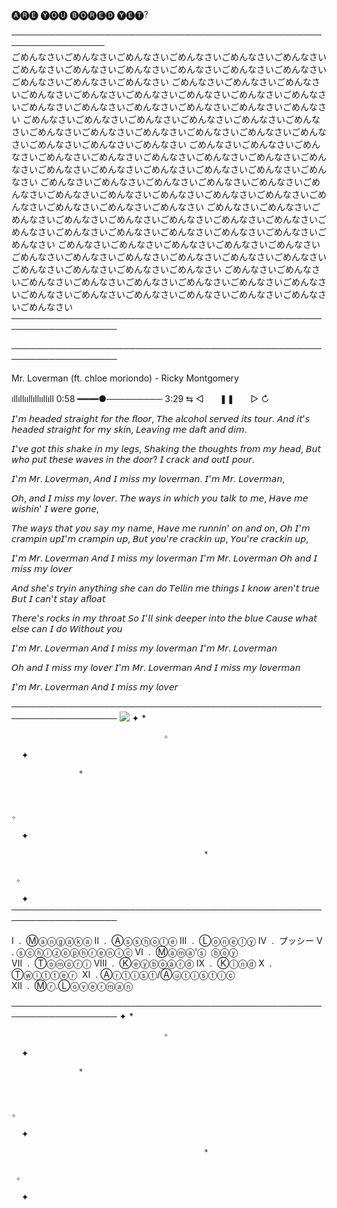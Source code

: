 🅐🅡🅔 🅨🅞🅤 ​​🅑🅞🅡🅔🅓 🅨🅔🅣?

─────────────────────────────────────────────────────────────────                   
                                           ごめんなさいごめんなさいごめんなさいごめんなさいごめんなさいごめんなさいごめんなさいごめんなさいごめんなさいごめんなさいごめんなさいごめんなさいごめんなさいごめんなさいごめんなさい
ごめんなさいごめんなさいごめんなさいごめんなさいごめんなさいごめんなさいごめんなさいごめんなさいごめんなさいごめんなさいごめんなさいごめんなさいごめんなさいごめんなさいごめんなさい
ごめんなさいごめんなさいごめんなさいごめんなさいごめんなさいごめんなさいごめんなさいごめんなさいごめんなさいごめんなさいごめんなさいごめんなさいごめんなさいごめんなさいごめんなさい
ごめんなさいごめんなさいごめんなさいごめんなさいごめんなさいごめんなさいごめんなさいごめんなさいごめんなさいごめんなさいごめんなさいごめんなさいごめんなさいごめんなさいごめんなさい
ごめんなさいごめんなさいごめんなさいごめんなさいごめんなさいごめんなさいごめんなさいごめんなさいごめんなさいごめんなさいごめんなさいごめんなさいごめんなさいごめんなさいごめんなさい
ごめんなさいごめんなさいごめんなさいごめんなさいごめんなさいごめんなさいごめんなさいごめんなさいごめんなさいごめんなさいごめんなさいごめんなさいごめんなさいごめんなさいごめんなさい
ごめんなさいごめんなさいごめんなさいごめんなさいごめんなさいごめんなさいごめんなさいごめんなさいごめんなさいごめんなさいごめんなさいごめんなさいごめんなさいごめんなさいごめんなさい
ごめんなさいごめんなさいごめんなさいごめんなさいごめんなさいごめんなさいごめんなさいごめんなさいごめんなさいごめんなさいごめんなさいごめんなさいごめんなさいごめんなさいごめんなさい
───────────────────────────────────────────────────────────────────

─────────────────────────────────────────────────────────────────── 

Mr. Loverman (ft. chloe moriondo) - Ricky Montgomery

ıllıllııllıllııllıll
0:58 ━━━━●─────────  3:29
⇆       ◁ㅤㅤ❚❚ㅤㅤ▷       ↻


 𝘐'𝘮 𝘩𝘦𝘢𝘥𝘦𝘥 𝘴𝘵𝘳𝘢𝘪𝘨𝘩𝘵 𝘧𝘰𝘳 𝘵𝘩𝘦 𝘧𝘭𝘰𝘰𝘳, 
 𝘛𝘩𝘦 𝘢𝘭𝘤𝘰𝘩𝘰𝘭 𝘴𝘦𝘳𝘷𝘦𝘥 𝘪𝘵𝘴 𝘵𝘰𝘶𝘳. 
 𝘈𝘯𝘥 𝘪𝘵'𝘴 𝘩𝘦𝘢𝘥𝘦𝘥 𝘴𝘵𝘳𝘢𝘪𝘨𝘩𝘵 𝘧𝘰𝘳 𝘮𝘺 𝘴𝘬𝘪n, 
 𝘓𝘦𝘢𝘷𝘪𝘯𝘨 𝘮𝘦 𝘥𝘢𝘧𝘵 𝘢𝘯𝘥 𝘥𝘪𝘮. 
 
 𝘐'𝘷𝘦 𝘨𝘰𝘵 𝘵𝘩𝘪𝘴 𝘴𝘩𝘢𝘬𝘦 𝘪𝘯 𝘮𝘺 𝘭𝘦𝘨𝘴, 
 𝘚𝘩𝘢𝘬𝘪𝘯𝘨 𝘵𝘩𝘦 𝘵𝘩𝘰𝘶𝘨𝘩𝘵𝘴 𝘧𝘳𝘰𝘮 𝘮𝘺 𝘩𝘦𝘢𝘥, 
 𝘉𝘶𝘵 𝘸𝘩𝘰 𝘱𝘶𝘵 𝘵𝘩𝘦𝘴𝘦 𝘸𝘢𝘷𝘦𝘴 𝘪𝘯 𝘵𝘩𝘦 𝘥𝘰𝘰𝘳? 
 𝘐 𝘤𝘳𝘢𝘤𝘬 𝘢𝘯𝘥 𝘰𝘶𝘵𝘐 𝘱𝘰𝘶𝘳. 
 
 𝘐'𝘮 𝘔𝘳. 𝘓𝘰𝘷𝘦𝘳𝘮𝘢𝘯, 
 𝘈𝘯𝘥 𝘐 𝘮𝘪𝘴𝘴 𝘮𝘺 𝘭𝘰𝘷𝘦𝘳𝘮𝘢𝘯. 
 𝘐'𝘮 𝘔𝘳. 𝘓𝘰𝘷𝘦𝘳𝘮𝘢𝘯, 
 
 𝘖𝘩, 𝘢𝘯𝘥 𝘐 𝘮𝘪𝘴𝘴 𝘮𝘺 𝘭𝘰𝘷𝘦𝘳. 
 𝘛𝘩𝘦 𝘸𝘢𝘺𝘴 𝘪𝘯 𝘸𝘩𝘪𝘤𝘩 𝘺𝘰𝘶 𝘵𝘢𝘭𝘬 𝘵𝘰 𝘮𝘦, 
 𝘏𝘢𝘷𝘦 𝘮𝘦 𝘸𝘪𝘴𝘩𝘪𝘯' 𝘐 𝘸𝘦𝘳𝘦 𝘨𝘰𝘯𝘦, 

 𝘛𝘩𝘦 𝘸𝘢𝘺𝘴 𝘵𝘩𝘢𝘵 𝘺𝘰𝘶 𝘴𝘢𝘺 𝘮𝘺 𝘯𝘢𝘮𝘦, 
 𝘏𝘢𝘷𝘦 𝘮𝘦 𝘳𝘶𝘯𝘯𝘪𝘯' 𝘰𝘯 𝘢𝘯𝘥 𝘰𝘯, 
 𝘖𝘩 𝘐'𝘮 𝘤𝘳𝘢𝘮𝘱𝘪𝘯 𝘶𝘱𝘐'𝘮 𝘤𝘳𝘢𝘮𝘱𝘪𝘯 𝘶𝘱, 
 𝘉𝘶𝘵 𝘺𝘰𝘶'𝘳𝘦 𝘤𝘳𝘢𝘤𝘬𝘪𝘯 𝘶𝘱, 
 𝘠𝘰𝘶'𝘳𝘦 𝘤𝘳𝘢𝘤𝘬𝘪𝘯 𝘶𝘱, 
 
 𝘐'𝘮 𝘔𝘳. 𝘓𝘰𝘷𝘦𝘳𝘮𝘢𝘯 
 𝘈𝘯𝘥 𝘐 𝘮𝘪𝘴𝘴 𝘮𝘺 𝘭𝘰𝘷𝘦𝘳𝘮𝘢𝘯 
 𝘐'𝘮 𝘔𝘳. 𝘓𝘰𝘷𝘦𝘳𝘮𝘢𝘯 
 𝘖𝘩 𝘢𝘯𝘥 𝘐 𝘮𝘪𝘴𝘴 𝘮𝘺 𝘭𝘰𝘷𝘦𝘳 
 
𝘈𝘯𝘥 𝘴𝘩𝘦'𝘴 𝘵𝘳𝘺𝘪𝘯 𝘢𝘯𝘺𝘵𝘩𝘪𝘯𝘨 𝘴𝘩𝘦 𝘤𝘢𝘯 𝘥𝘰 
𝘛𝘦𝘭𝘭𝘪𝘯 𝘮𝘦 𝘵𝘩𝘪𝘯𝘨𝘴 
𝘐 𝘬𝘯𝘰𝘸 𝘢𝘳𝘦𝘯'𝘵 𝘵𝘳𝘶𝘦 
𝘉𝘶𝘵 𝘐 𝘤𝘢𝘯'𝘵 𝘴𝘵𝘢𝘺 𝘢𝘧𝘭𝘰𝘢𝘵 

𝘛𝘩𝘦𝘳𝘦'𝘴 𝘳𝘰𝘤𝘬𝘴 𝘪𝘯 𝘮𝘺 𝘵𝘩𝘳𝘰𝘢𝘵 
𝘚𝘰 𝘐'𝘭𝘭 𝘴𝘪𝘯𝘬 𝘥𝘦𝘦𝘱𝘦𝘳 𝘪𝘯𝘵𝘰 𝘵𝘩𝘦 𝘣𝘭𝘶𝘦 
𝘊𝘢𝘶𝘴𝘦 𝘸𝘩𝘢𝘵 𝘦𝘭𝘴𝘦 𝘤𝘢𝘯 𝘐 𝘥𝘰 
𝘞𝘪𝘵𝘩𝘰𝘶𝘵 𝘺𝘰𝘶 

𝘐'𝘮 𝘔𝘳. 𝘓𝘰𝘷𝘦𝘳𝘮𝘢𝘯 
𝘈𝘯𝘥 𝘐 𝘮𝘪𝘴𝘴 𝘮𝘺 𝘭𝘰𝘷𝘦𝘳𝘮𝘢𝘯 
𝘐'𝘮 𝘔𝘳. 𝘓𝘰𝘷𝘦𝘳𝘮𝘢𝘯 

𝘖𝘩 𝘢𝘯𝘥 𝘐 𝘮𝘪𝘴𝘴 𝘮𝘺 𝘭𝘰𝘷𝘦𝘳 
𝘐'𝘮 𝘔𝘳. 𝘓𝘰𝘷𝘦𝘳𝘮𝘢𝘯 
𝘈𝘯𝘥 𝘐 𝘮𝘪𝘴𝘴 𝘮𝘺 𝘭𝘰𝘷𝘦𝘳𝘮𝘢𝘯 

𝘐'𝘮 𝘔𝘳. 𝘓𝘰𝘷𝘦𝘳𝘮𝘢𝘯 
𝘈𝘯𝘥 𝘐 𝘮𝘪𝘴𝘴 𝘮𝘺 𝘭𝘰𝘷𝘦𝘳 
 
───────────────────────────────────────────────────────────────────
<img src="https://static.wikia.nocookie.net/shipping/images/a/a5/AsaDen.png/revision/latest?cb=20230425011644" />
✦                                                                                                                   *   



                                      ✧ ﻿


﻿ ﻿                                                                          ﻿ ﻿ ✦



          


                   *


    
                                                                                                                ✧

﻿ ﻿ ﻿ ﻿                                                            ✦ ﻿





         

     
                                               *                                 

   
     ✧

﻿﻿ ﻿ ﻿ ﻿
                                                                                                         ✦          
───────────────────────────────────────────────────────────────────
                                                                                                  
Ⅰ ​ . ​ Ⓜⓐⓝⓖⓐ́ⓚⓐ 
Ⅱ ​ . ​ Ⓐⓢⓢⓗⓞⓛⓔ 
Ⅲ ​ . ​ Ⓛⓞⓝⓔⓛⓨ 
Ⅳ ​ . ​ プッシー 
Ⅴ ​ . ​ ⓢⓒⓗⓘⓩⓞⓟⓗⓡⓔⓝⓘⓒ 
Ⅵ ​ . ​ Ⓜⓐⓜⓐ'ⓢ ​ ⓑⓞⓨ ​  
Ⅶ ​ . ​ Ⓣⓞⓜⓞⓡⓘ 
Ⅷ ​ . ​ Ⓚⓔⓨⓑⓞⓐⓡⓓ 
Ⅸ ​ . ​ Ⓚⓘⓝⓓ 
Ⅹ ​ . ​ Ⓣⓦⓘⓣⓣⓔⓡ ​ 
Ⅺ ​ . ​ Ⓐⓡⓣⓘⓢⓣ/Ⓐⓤⓣⓘⓢⓣⓘⓒ  
Ⅻ ​ . ​ Ⓜⓡ.Ⓛⓞⓥⓔⓡⓜⓐⓝ 

───────────────────────────────────────────────────────────────────
✦                                                                                                                   *   



                                      ✧ ﻿


﻿ ﻿                                                                          ﻿ ﻿ ✦



          


                   *


    
                                                                                                                ✧

﻿ ﻿ ﻿ ﻿                                                            ✦ ﻿





         

     
                                               *                                 

   
     ✧

﻿﻿ ﻿ ﻿ ﻿
                                                                                                         ✦          
